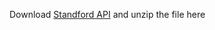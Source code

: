 Download [Standford API](http://nlp.stanford.edu/software/stanford-corenlp-full-2018-02-27.zip) and unzip the file here


